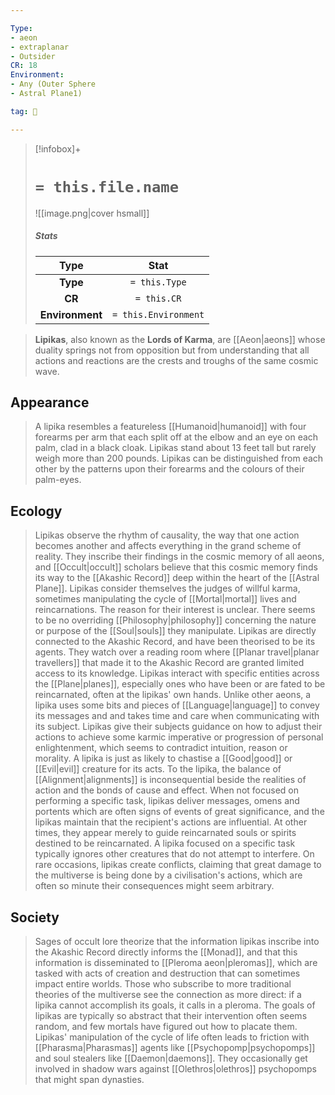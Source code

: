 ```yaml
---

Type:
- aeon
- extraplanar
- Outsider
CR: 18
Environment:
- Any (Outer Sphere
- Astral Plane1)

tag: 👹

---
```


> [!infobox]+
> #  `= this.file.name`
> ![[image.png|cover hsmall]]
> ##### Stats
> Type | Stat |
> :---:|:---:|
> **Type** | `= this.Type` |
> **CR** | `= this.CR` |
> **Environment** | `= this.Environment` |



> **Lipikas**, also known as the **Lords of Karma**, are [[Aeon|aeons]] whose duality springs not from opposition but from understanding that all actions and reactions are the crests and troughs of the same cosmic wave.



## Appearance

> A lipika resembles a featureless [[Humanoid|humanoid]] with four forearms per arm that each split off at the elbow and an eye on each palm, clad in a black cloak. Lipikas stand about 13 feet tall but rarely weigh more than 200 pounds. Lipikas can be distinguished from each other by the patterns upon their forearms and the colours of their palm-eyes.


## Ecology

> Lipikas observe the rhythm of causality, the way that one action becomes another and affects everything in the grand scheme of reality. They inscribe their findings in the cosmic memory of all aeons, and [[Occult|occult]] scholars believe that this cosmic memory finds its way to the [[Akashic Record]] deep within the heart of the [[Astral Plane]].
> Lipikas consider themselves the judges of willful karma, sometimes manipulating the cycle of [[Mortal|mortal]] lives and reincarnations. The reason for their interest is unclear. There seems to be no overriding [[Philosophy|philosophy]] concerning the nature or purpose of the [[Soul|souls]] they manipulate.
> Lipikas are directly connected to the Akashic Record, and have been theorised to be its agents. They watch over a reading room where [[Planar travel|planar travellers]] that made it to the Akashic Record are granted limited access to its knowledge.
> Lipikas interact with specific entities across the [[Plane|planes]], especially ones who have been or are fated to be reincarnated, often at the lipikas' own hands. Unlike other aeons, a lipika uses some bits and pieces of [[Language|language]] to convey its messages and and takes time and care when communicating with its subject. Lipikas give their subjects guidance on how to adjust their actions to achieve some karmic imperative or progression of personal enlightenment, which seems to contradict intuition, reason or morality. A lipika is just as likely to chastise a [[Good|good]] or [[Evil|evil]] creature for its acts. To the lipika, the balance of [[Alignment|alignments]] is inconsequential beside the realities of action and the bonds of cause and effect.
> When not focused on performing a specific task, lipikas deliver messages, omens and portents which are often signs of events of great significance, and the lipikas maintain that the recipient's actions are influential. At other times, they appear merely to guide reincarnated souls or spirits destined to be reincarnated. A lipika focused on a specific task typically ignores other creatures that do not attempt to interfere.
> On rare occasions, lipikas create conflicts, claiming that great damage to the multiverse is being done by a civilisation's actions, which are often so minute their consequences might seem arbitrary.


## Society

> Sages of occult lore theorize that the information lipikas inscribe into the Akashic Record directly informs the [[Monad]], and that this information is disseminated to [[Pleroma aeon|pleromas]], which are tasked with acts of creation and destruction that can sometimes impact entire worlds. Those who subscribe to more traditional theories of the multiverse see the connection as more direct: if a lipika cannot accomplish its goals, it calls in a pleroma. The goals of lipikas are typically so abstract that their intervention often seems random, and few mortals have figured out how to placate them.
> Lipikas' manipulation of the cycle of life often leads to friction with [[Pharasma|Pharasmas]] agents like [[Psychopomp|psychopomps]] and soul stealers like [[Daemon|daemons]]. They occasionally get involved in shadow wars against [[Olethros|olethros]] psychopomps that might span dynasties.








